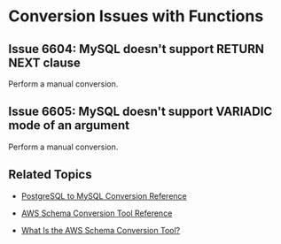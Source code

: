 # Conversion Issues with Functions<a name="sct-reference-PostgreSQL-MySQL-Functions"></a>

## Issue 6604: MySQL doesn't support RETURN NEXT clause<a name="sct-reference-6604"></a>

Perform a manual conversion\.

## Issue 6605: MySQL doesn't support VARIADIC mode of an argument<a name="sct-reference-6605"></a>

Perform a manual conversion\.

## Related Topics<a name="w3ab1c37c17c11d127b7"></a>

+  [PostgreSQL to MySQL Conversion Reference](sct-reference-PostgreSQL-MySQL-overview.md) 

+  [AWS Schema Conversion Tool Reference](CHAP_SchemaConversionTool.Reference.md) 

+  [What Is the AWS Schema Conversion Tool?](Welcome.md) 